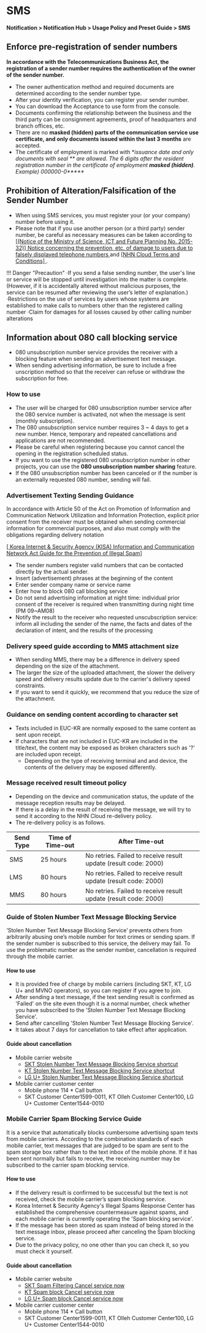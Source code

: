 <style>
.page__rnb .lst_rnb_item .rnb_item:first-of-type a {
    display: inline !important;
}
</style>
<h1>SMS</h1> 

**Notification > Notification Hub > Usage Policy and Preset Guide > SMS**

## Enforce pre-registration of sender numbers

<b>In accordance with the Telecommunications Business Act, the registration of a sender number requires the authentication of the owner of the sender number.</b>

* The owner authentication method and required documents are determined according to the sender number type.
* After your identity verification, you can register your sender number.
* You can download the Acceptance to use form from the console.
* Documents confirming the relationship between the business and the third party can be consignment agreements, proof of headquarters and branch offices, etc.
* There are no **masked (hidden) parts of the communication service use certificate, and only documents issued within the last 3 months** are accepted.
* The certificate of employment is marked with **issuance date and only documents with seal ** are allowed. The 6 digits after the resident registration number in the certificate of employment  **masked (hidden)**. Example) 000000-0\*\*\*\*\**

<span id='fabrication-number'></span>

## Prohibition of Alteration/Falsification of the Sender Number
* When using SMS services, you must register your (or your company) number before using it.
* Please note that if you use another person (or a third party) sender number, be careful as necessary measures can be taken according to <a href="https://www.msit.go.kr/bbs/view.do?sCode=user&mId=108&mPid=103&bbsSeqNo=83&nttSeqNo=1259891" target="_blank"> [(Notice of the Ministry of Science, ICT and Future Planning No. 2015-32)] Notice concerning the prevention, etc. of damage to users due to falsely displayed telephone numbers </a> and <a href="https://www.nhncloud.com/kr/terms/terms-service" target="_blank"> [NHN Cloud Terms and Conditions] </a>. 

!!! Danger "Precaution" 
·If you send a false sending number, the user's line or service will be stopped until investigation into the matter is complete.
(However, if it is accidentally altered without malicious purposes, the service can be resumed after reviewing the user’s letter of explanation.)
·Restrictions on the use of services by users whose systems are established to make calls to numbers other than the registered calling number 
·Claim for damages for all losses caused by other calling number alterations

<span id="rejection-of-receiving-080"></span>

## Information about 080 call blocking service 
* 080 unsubscription number service provides the receiver with a blocking feature when sending an advertisement text message.
* When sending advertising information, be sure to include a free unscription method so that the receiver can refuse or withdraw the subscription for free.

### How to use
* The user will be charged for 080 unsubscription number service after the 080 service number is activated, not when the message is sent (monthly subscription).
* The 080 unsubscription service number requires 3 ~ 4 days to get a new number. Hence, temporary and repeated cancellations and applications are not recommended.
* Please be careful when registering because you cannot cancel the opening in the registration scheduled status.
* If you want to use the registered 080 unsubscription number in other projects, you can use the **080 unsubscription number sharing** feature.
* If the 080 unsubscription number has been canceled or if the number is an externally requested 080 number, sending will fail.

### Advertisement Texting Sending Guidance
In accordance with Article 50 of the Act on Promotion of Information and Communication Network Utilization and Information Protection, explicit prior consent from the receiver must be obtained when sending commercial information for commercial purposes, and also must comply with the obligations regarding delivery notation <br/>

[[ Korea Internet & Security Agency (KISA) Information and Communication Network Act Guide for the Prevention of Illegal Spam](https://static.toastoven.net/prod_sms/kisa_spam_guide.pdf)] <br/>

* The sender numbers register valid numbers that can be contacted directly by the actual sender.
* Insert (advertisement) phrases at the beginning of the content
* Enter sender company name or service name
* Enter how to block 080 call blocking service 
* Do not send advertising information at night time: individual prior consent of the receiver is required when transmitting during night time (PM 09~AM08)
* Notify the result to the receiver who requested unscubscription service: inform all including the sender of the name, the facts and dates of the declaration of intent, and the results of the processing

### Delivery speed guide according to MMS attachment size
* When sending MMS, there may be a difference in delivery speed depending on the size of the attachment.
* The larger the size of the uploaded attachment, the slower the delivery speed and delivery results update due to the carrier's delivery speed constraints.
* If you want to send it quickly, we recommend that you reduce the size of the attachment.

### Guidance on sending content according to character set
* Texts included in EUC-KR are normally exposed to the same content as sent upon receipt.
* If characters that are not included in EUC-KR are included in the title/text, the content may be exposed as broken characters such as '?' are included upon receipt.
    * Depending on the type of receiving terminal and and device, the contents of the delivery may be exposed differently.

### Message received result timeout policy
* Depending on the device and communication status, the update of the message reception results may be delayed.
* If there is a delay in the result of receiving the message, we will try to send it according to the NHN Cloud re-delivery policy.
* The re-delivery policy is as follows.

| Send Type | Time of Time-out | After Time-out  |
|---|---|---|
| SMS | 25 hours | No retries. Failed to receive result update (result code: 2000) |
| LMS | 80 hours | No retries. Failed to receive result update (result code: 2000) |
| MMS | 80 hours | No retries. Failed to receive result update (result code: 2000) |

<span id="about-phone-scam-blocking-services"></span>

### Guide of Stolen Number Text Message Blocking Service  
‘Stolen Number Text Message Blocking Service’ prevents others from arbitrarily abusing one’s mobile number for text crimes or sending spam. If the sender number is subscribed to this service, the delivery may fail. To use the problematic number as the sender number, cancellation is required through the mobile carrier.

#### How to use
* It is provided free of charge by mobile carriers (including SKT, KT, LG U+ and MVNO operators), so you can register if you agree to join.
* After sending a text message, if the text sending result is confirmed as 'Failed' on the site even though it is a normal number, check whether you have subscribed to the 'Stolen Number Text Message Blocking Service'.
* Send after cancelling 'Stolen Number Text Message Blocking Service'.
* It takes about 7 days for cancellation to take effect after application.

#### Guide about cancellation
* Mobile carrier website
    * [SKT Stolen Number Text Message Blocking Service  shortcut ](http://www.tworld.co.kr/normal.do?serviceId=S_PROD2001&viewId=V_PROD2001&prod_id=NA00004406)
    * [KT  Stolen Number Text Message Blocking Service  shortcut ](https://product.kt.com/wDic/productDetail.do?ItemCode=1047)
    * [ LG U+ Stolen Number Text Message Blocking Service  shortcut ](https://www.lguplus.com/plan/addon/addon-call-msg/LRZ0002297)
* Mobile carrier customer center
    * Mobile phone 114 * Call button
    * SKT Customer Center1599-0011, KT Olleh Customer Center100, LG U+ Customer Center1544-0010

<span id="about-carrier-spam-text-blocking-services"></span>

### Mobile Carrier Spam Blocking Service Guide
It is a service that automatically blocks cumbersome advertising spam texts from mobile carriers. According to the combination standards of each mobile carrier, text messages that are judged to be spam are sent to the spam storage box rather than to the text inbox of the mobile phone. If it has been sent normally but fails to receive, the receiving number may be subscribed to the carrier spam blocking service.

#### How to use
* If the delivery result is confirmed to be successful but the text is not received, check the mobile carrier’s spam blocking service.
* Korea Internet & Security Agency's Illegal Spams Response Center has established the comprehensive countermeasure against spams, and each mobile carrier is currently operating the 'Spam blocking service'.
* If the message has been stored as spam instead of being stored in the text message inbox, please proceed after canceling the Spam blocking service.
* Due to the privacy policy, no one other than you can check it, so you must check it yourself.

#### Guide about cancellation
* Mobile carrier website
    * [SKT Spam Filtering Cancel service now](http://www.tworld.co.kr/normal.do?serviceId=S_PROD2001&viewId=V_PROD2001&prod_id=NA00002121)
    * [KT Spam block Cancel service now](https://product.kt.com/wDic/productDetail.do?ItemCode=479)
    * [LG U+ Spam block Cancel service now](https://www.lguplus.com/plan/addon/addon-call-msg/LRZ0000277)
* Mobile carrier customer center
    * Mobile phone 114 * Call button
    * SKT Customer Center1599-0011, KT Olleh Customer Center100, LG U+ Customer Center1544-0010
